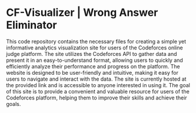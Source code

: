 # CF-Visualizer | Wrong Answer Eliminator

This code repository contains the necessary files for creating a simple yet informative analytics visualization site for users of the Codeforces online judge platform. The site utilizes the Codeforces API to gather data and present it in an easy-to-understand format, allowing users to quickly and efficiently analyze their performance and progress on the platform. The website is designed to be user-friendly and intuitive, making it easy for users to navigate and interact with the data. The site is currently hosted at the provided link and is accessible to anyone interested in using it. The goal of this site is to provide a convenient and valuable resource for users of the Codeforces platform, helping them to improve their skills and achieve their goals.
